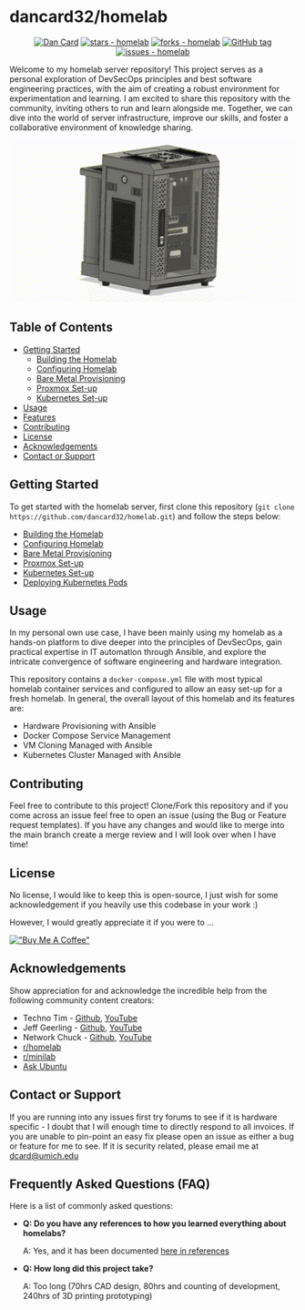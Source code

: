 # dancard32/homelab

<div align="center">

[![Dan Card](https://img.shields.io/static/v1?label=DanCard32&message=profile&color=blue&logo=github)](https://github.com/dancard32)
[![stars - homelab](https://img.shields.io/github/stars/dancard32/homelab?style=social)](https://github.com/DanCard32/homelab)
[![forks - homelab](https://img.shields.io/github/forks/dancard32/homelab?style=social)](https://github.com/dancard32/homelab)
[![GitHub tag](https://img.shields.io/github/tag/dancard32/homelab?include_prereleases=&sort=semver)](https://github.com/DanCard32/homelab/releases/)
[![issues - homelab](https://img.shields.io/github/issues/dancard32/homelab)](https://github.com/dancard32/homelab/issues)

</div>

Welcome to my homelab server repository! This project serves as a personal exploration of DevSecOps principles and best software engineering practices, with the aim of creating a robust environment for experimentation and learning. I am excited to share this repository with the community, inviting others to run and learn alongside me. Together, we can dive into the world of server infrastructure, improve our skills, and foster a collaborative environment of knowledge sharing.

<p align="center">
  <img src="images/homelab-cover.gif" width="750" />
</p>

<!---[!["Buy Me A Coffee"](https://www.buymeacoffee.com/assets/img/custom_images/orange_img.png)](https://www.buymeacoffee.com/dancard32)--->

## Table of Contents

- [Getting Started](#installation)
  - [Building the Homelab](markdown/building.md)
  - [Configuring Homelab](markdown/configuration.md)
  - [Bare Metal Provisioning](markdown/provisioning.md)
  - [Proxmox Set-up](markdown/proxmox.md)
  - [Kubernetes Set-up](markdown/k3s.md)
- [Usage](#usage)
- [Features](#features)
- [Contributing](#contributing)
- [License](#license)
- [Acknowledgements](#acknowledgements)
- [Contact or Support](#contact-or-support)

## Getting Started

To get started with the homelab server, first clone this repository (`git clone  https://github.com/dancard32/homelab.git`) and follow the steps below:

- [Building the Homelab](markdown/building.md)
- [Configuring Homelab](markdown/configuration.md)
- [Bare Metal Provisioning](markdown/provisioning.md)
- [Proxmox Set-up](markdown/proxmox.md)
- [Kubernetes Set-up](markdown/k3s.md)
- [Deploying Kubernetes Pods](markdown/deploying_k3s.md)

## Usage

In my personal own use case, I have been mainly using my homelab as a hands-on platform to dive deeper into the principles of DevSecOps, gain practical expertise in IT automation through Ansible, and explore the intricate convergence of software engineering and hardware integration.

This repository contains a `docker-compose.yml` file with most typical homelab container services and configured to allow an easy set-up for a fresh homelab. In general, the overall layout of this homelab and its features are:

- Hardware Provisioning with Ansible
- Docker Compose Service Management
- VM Cloning Managed with Ansible
- Kubernetes Cluster Managed with Ansible

## Contributing

Feel free to contribute to this project! Clone/Fork this repository and if you come across an issue feel free to open an issue (using the Bug or Feature request templates). If you have any changes and would like to merge into the main branch create a merge review and I will look over when I have time!

## License

No license, I would like to keep this is open-source, I just wish for some acknowledgement if you heavily use this codebase in your work :)

However, I would greatly appreciate it if you were to ...

[!["Buy Me A Coffee"](https://www.buymeacoffee.com/assets/img/custom_images/orange_img.png)](https://www.buymeacoffee.com/dancard32)

## Acknowledgements

Show appreciation for and acknowledge the incredible help from the following community content creators:

- Techno Tim - [Github](https://github.com/timothystewart6), [YouTube](https://www.youtube.com/@TechnoTim)
- Jeff Geerling - [Github](https://github.com/geerlingguy), [YouTube](https://www.youtube.com/@JeffGeerling)
- Network Chuck - [Github](https://github.com/theNetworkChuck), [YouTube](https://www.youtube.com/@NetworkChuck)
- [r/homelab](https://www.reddit.com/r/homelab/)
- [r/minilab](https://www.reddit.com/r/minilab/)
- [Ask Ubuntu](https://askubuntu.com/)

## Contact or Support

If you are running into any issues first try forums to see if it is hardware specific - I doubt that I will enough time to directly respond to all invoices. If you are unable to pin-point an easy fix please open an issue as either a bug or feature for me to see. If it is security related, please email me at dcard@umich.edu

## Frequently Asked Questions (FAQ)

Here is a list of commonly asked questions:

- **Q: Do you have any references to how you learned everything about homelabs?**

  A: Yes, and it has been documented [here in references](markdown/references.md)

- **Q: How long did this project take?**

  A: Too long (70hrs CAD design, 80hrs and counting of development, 240hrs of 3D printing prototyping)

